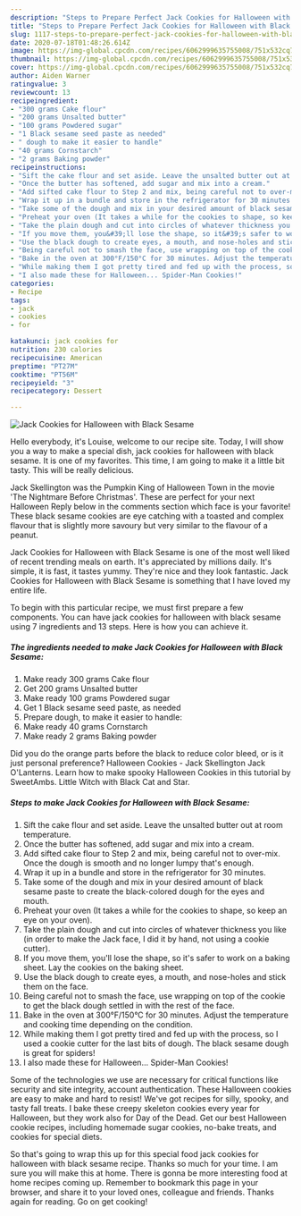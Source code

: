 ```yaml
---
description: "Steps to Prepare Perfect Jack Cookies for Halloween with Black Sesame"
title: "Steps to Prepare Perfect Jack Cookies for Halloween with Black Sesame"
slug: 1117-steps-to-prepare-perfect-jack-cookies-for-halloween-with-black-sesame
date: 2020-07-18T01:48:26.614Z
image: https://img-global.cpcdn.com/recipes/6062999635755008/751x532cq70/jack-cookies-for-halloween-with-black-sesame-recipe-main-photo.jpg
thumbnail: https://img-global.cpcdn.com/recipes/6062999635755008/751x532cq70/jack-cookies-for-halloween-with-black-sesame-recipe-main-photo.jpg
cover: https://img-global.cpcdn.com/recipes/6062999635755008/751x532cq70/jack-cookies-for-halloween-with-black-sesame-recipe-main-photo.jpg
author: Aiden Warner
ratingvalue: 3
reviewcount: 13
recipeingredient:
- "300 grams Cake flour"
- "200 grams Unsalted butter"
- "100 grams Powdered sugar"
- "1 Black sesame seed paste as needed"
- " dough to make it easier to handle"
- "40 grams Cornstarch"
- "2 grams Baking powder"
recipeinstructions:
- "Sift the cake flour and set aside. Leave the unsalted butter out at room temperature."
- "Once the butter has softened, add sugar and mix into a cream."
- "Add sifted cake flour to Step 2 and mix, being careful not to over-mix. Once the dough is smooth and no longer lumpy that&#39;s enough."
- "Wrap it up in a bundle and store in the refrigerator for 30 minutes."
- "Take some of the dough and mix in your desired amount of black sesame paste to create the black-colored dough for the eyes and mouth."
- "Preheat your oven (It takes a while for the cookies to shape, so keep an eye on your oven)."
- "Take the plain dough and cut into circles of whatever thickness you like (in order to make the Jack face, I did it by hand, not using a cookie cutter)."
- "If you move them, you&#39;ll lose the shape, so it&#39;s safer to work on a baking sheet. Lay the cookies on the baking sheet."
- "Use the black dough to create eyes, a mouth, and nose-holes and stick them on the face."
- "Being careful not to smash the face, use wrapping on top of the cookie to get the black dough settled in with the rest of the face."
- "Bake in the oven at 300°F/150°C for 30 minutes. Adjust the temperature and cooking time depending on the condition."
- "While making them I got pretty tired and fed up with the process, so I used a cookie cutter for the last bits of dough. The black sesame dough is great for spiders!"
- "I also made these for Halloween... Spider-Man Cookies!"
categories:
- Recipe
tags:
- jack
- cookies
- for

katakunci: jack cookies for 
nutrition: 230 calories
recipecuisine: American
preptime: "PT27M"
cooktime: "PT56M"
recipeyield: "3"
recipecategory: Dessert

---
```



![Jack Cookies for Halloween with Black Sesame](https://img-global.cpcdn.com/recipes/6062999635755008/751x532cq70/jack-cookies-for-halloween-with-black-sesame-recipe-main-photo.jpg)

Hello everybody, it's Louise, welcome to our recipe site. Today, I will show you a way to make a special dish, jack cookies for halloween with black sesame. It is one of my favorites. This time, I am going to make it a little bit tasty. This will be really delicious.

Jack Skellington was the Pumpkin King of Halloween Town in the movie &#39;The Nightmare Before Christmas&#39;. These are perfect for your next Halloween Reply below in the comments section which face is your favorite! These black sesame cookies are eye catching with a toasted and complex flavour that is slightly more savoury but very similar to the flavour of a peanut.

Jack Cookies for Halloween with Black Sesame is one of the most well liked of recent trending meals on earth. It's appreciated by millions daily. It's simple, it is fast, it tastes yummy. They're nice and they look fantastic. Jack Cookies for Halloween with Black Sesame is something that I have loved my entire life.


To begin with this particular recipe, we must first prepare a few components. You can have jack cookies for halloween with black sesame using 7 ingredients and 13 steps. Here is how you can achieve it.

<!--inarticleads1-->

##### The ingredients needed to make Jack Cookies for Halloween with Black Sesame:

1. Make ready 300 grams Cake flour
1. Get 200 grams Unsalted butter
1. Make ready 100 grams Powdered sugar
1. Get 1 Black sesame seed paste, as needed
1. Prepare  dough, to make it easier to handle:
1. Make ready 40 grams Cornstarch
1. Make ready 2 grams Baking powder


Did you do the orange parts before the black to reduce color bleed, or is it just personal preference? Halloween Cookies - Jack Skellington Jack O&#39;Lanterns. Learn how to make spooky Halloween Cookies in this tutorial by SweetAmbs. Little Witch with Black Cat and Star. 

<!--inarticleads2-->

##### Steps to make Jack Cookies for Halloween with Black Sesame:

1. Sift the cake flour and set aside. Leave the unsalted butter out at room temperature.
1. Once the butter has softened, add sugar and mix into a cream.
1. Add sifted cake flour to Step 2 and mix, being careful not to over-mix. Once the dough is smooth and no longer lumpy that&#39;s enough.
1. Wrap it up in a bundle and store in the refrigerator for 30 minutes.
1. Take some of the dough and mix in your desired amount of black sesame paste to create the black-colored dough for the eyes and mouth.
1. Preheat your oven (It takes a while for the cookies to shape, so keep an eye on your oven).
1. Take the plain dough and cut into circles of whatever thickness you like (in order to make the Jack face, I did it by hand, not using a cookie cutter).
1. If you move them, you&#39;ll lose the shape, so it&#39;s safer to work on a baking sheet. Lay the cookies on the baking sheet.
1. Use the black dough to create eyes, a mouth, and nose-holes and stick them on the face.
1. Being careful not to smash the face, use wrapping on top of the cookie to get the black dough settled in with the rest of the face.
1. Bake in the oven at 300°F/150°C for 30 minutes. Adjust the temperature and cooking time depending on the condition.
1. While making them I got pretty tired and fed up with the process, so I used a cookie cutter for the last bits of dough. The black sesame dough is great for spiders!
1. I also made these for Halloween... Spider-Man Cookies!


Some of the technologies we use are necessary for critical functions like security and site integrity, account authentication. These Halloween cookies are easy to make and hard to resist! We&#39;ve got recipes for silly, spooky, and tasty fall treats. I bake these creepy skeleton cookies every year for Halloween, but they work also for Day of the Dead. Get our best Halloween cookie recipes, including homemade sugar cookies, no-bake treats, and cookies for special diets. 

So that's going to wrap this up for this special food jack cookies for halloween with black sesame recipe. Thanks so much for your time. I am sure you will make this at home. There is gonna be more interesting food at home recipes coming up. Remember to bookmark this page in your browser, and share it to your loved ones, colleague and friends. Thanks again for reading. Go on get cooking!
